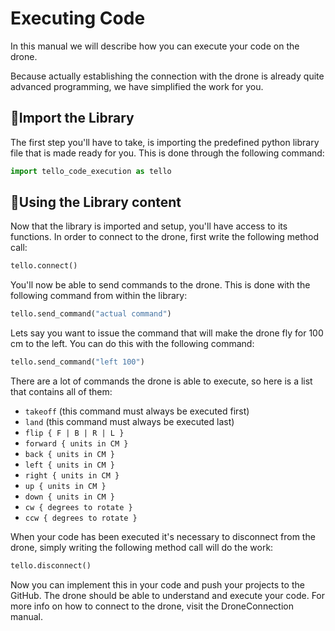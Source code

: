 # Executing Code

In this manual we will describe how you can execute your code on the drone.

Because actually establishing the connection with the drone is already quite advanced programming, we have simplified the work for you. 

## :closed_book:Import the Library

The first step you'll have to take, is importing the predefined python library file that is made ready for you.  This is done through the following command:

```python
import tello_code_execution as tello
```

## :open_file_folder:Using the Library content

Now that the library is imported and setup, you'll have access to its functions. In order to connect to the drone, first write the following method call:

```python
tello.connect()
```

You'll now be able to send commands to the drone. This is done with the following command from within the library:

```python
tello.send_command("actual command")
```

Lets say you want to issue the command that will make the drone fly for 100 cm to the left. You can do this with the following command:

```python
tello.send_command("left 100")
```
There are a lot of commands the drone is able to execute, so here is a list that contains all of them:

  - ```takeoff``` (this command must always be executed first)
  - ```land``` (this command must always be executed last)
  - ```flip { F | B | R | L }```
  - ```forward { units in CM }```
  - ```back { units in CM }```
  - ```left { units in CM }```
  - ```right { units in CM }```
  - ```up { units in CM }```
  - ```down { units in CM }```
  - ```cw { degrees to rotate }```
  - ```ccw { degrees to rotate }```

When your code has been executed it's necessary to disconnect from the drone, simply writing the following method call will do the work:

```python
tello.disconnect()
```

Now you can implement this in your code and push your projects to the GitHub. The drone should be able to understand and execute your code. For more info on how to connect to the drone, visit the DroneConnection manual.

